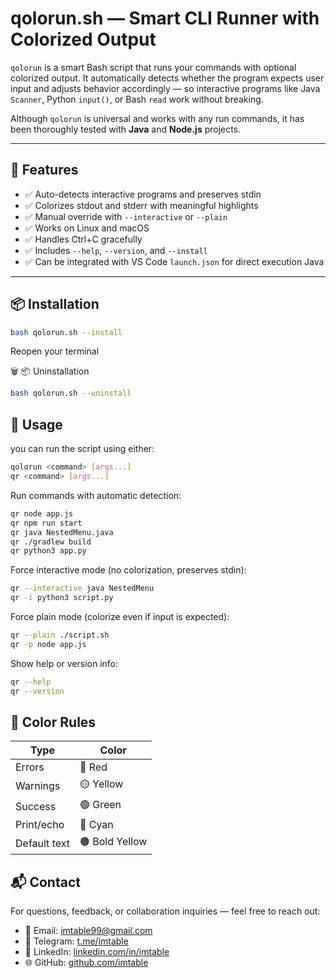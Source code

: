 # qolorun.sh — Smart CLI Runner with Colorized Output

`qolorun` is a smart Bash script that runs your commands with optional colorized output. It automatically detects whether the program expects user input and adjusts behavior accordingly — so interactive programs like Java `Scanner`, Python `input()`, or Bash `read` work without breaking.

Although `qolorun` is universal and works with any run commands, it has been thoroughly tested with **Java** and **Node.js** projects.

---

## 🚀 Features

- ✅ Auto-detects interactive programs and preserves stdin
- ✅ Colorizes stdout and stderr with meaningful highlights
- ✅ Manual override with `--interactive` or `--plain`
- ✅ Works on Linux and macOS
- ✅ Handles Ctrl+C gracefully
- ✅ Includes `--help`, `--version`, and `--install`
- ✅ Can be integrated with VS Code `launch.json` for direct execution Java

---

## 📦 Installation

```bash
bash qolorun.sh --install
```
Reopen your terminal

🗑️ 📦 Uninstallation

```bash
bash qolorun.sh --uninstall
```

## 🧪 Usage
you can run the script using either:
```bash
qolorun <command> [args...]
qr <command> [args...]
```

Run commands with automatic detection:
```bash
qr node app.js
qr npm run start
qr java NestedMenu.java
qr ./gradlew build
qr python3 app.py
```

Force interactive mode (no colorization, preserves stdin):
```bash
qr --interactive java NestedMenu
qr -i python3 script.py
```

Force plain mode (colorize even if input is expected):
```bash
qr --plain ./script.sh
qr -p node app.js
```

Show help or version info:
```bash
qr --help
qr --version
```

## 🎨 Color Rules
| Type         | Color      |
|--------------|------------|
| Errors       | 🔴 Red      |
| Warnings     | 🟡 Yellow   |
| Success      | 🟢 Green    |
| Print/echo   | 🔵 Cyan     |
| Default text | 🟤 Bold Yellow |

## 📬 Contact
For questions, feedback, or collaboration inquiries — feel free to reach out:

- 📧 Email: [imtable99@gmail.com](mailto:imtable99@gmail.com)
- 📲 Telegram: [t.me/imtable](https://t.me/imtable) 
- 💼 LinkedIn: [linkedin.com/in/imtable](https://linkedin.com/in/imtable)
- 🌐 GitHub: [github.com/imtable](https://github.com/imtable)
